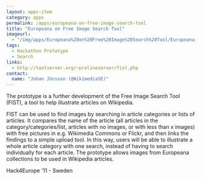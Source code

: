 ```yaml
---
layout: apps-item
category: apps
permalink: /apps/europeana-on-free-image-search-tool
title: "Europeana on Free Image Search Tool"
imageurl:
  - "/img/apps/Europeana%20on%20Free%20Image%20Search%20Tool/Europeana_on_Free_Image_Search_Tool.png"
tags:
  - Hackathon Prototype
  - Search
links:
  - http://toolserver.org/~prolineserver/fist.php
contact: 
  name: "Johan Jönsson (@WikimediaSE)"
---
```


The prototype is a further development of the Free Image Search Tool (FIST), a tool to help illustrate articles on Wikipedia.

FIST can be used to find images by searching in article categories or lists of articles. It compares the name of the article (all articles in the category/categories/list, articles with no images, or with less than x images) with free pictures in e.g. Wikimedia Commons or Flickr, and then links the findings to a simple upload tool. In this way, users will be able to illustrate a whole article category with one search, instead of having to search individually for each article. The prototype allows images from Europeana collections to be used in Wikipedia articles.

 Hack4Europe '11 - Sweden
